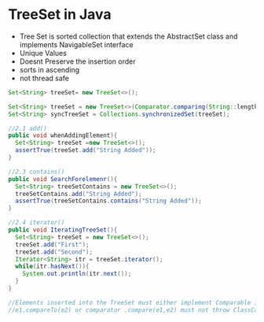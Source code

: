 # TreeSet in Java

- Tree Set is sorted collection that extends the AbstractSet class and implements NavigableSet interface
- Unique Values
- Doesnt Preserve the insertion order
- sorts in ascending
- not thread safe

```java
Set<String> treeSet= new TreeSet<>();

Set<String> treeSet = new TreeSet<>(Comparator.comparing(String::length);
Set<String> syncTreeSet = Collections.synchronizedSet(treeSet);

//2.1 add()
public void whenAddingElement){
  Set<String> treeSet =new TreeSet<>();
  assertTrue(treeSet.add("String Added"));
}

//2.3 contains() 
public void SearchForelemenr(){
  Set<String> treeSetContains = new TreeSet<>();
  treeSetContains.add("String Added");
  assertTrue(treeSetContains.contains("String Added"));
}

//2.4 iterator()
public void IteratingTreeSet(){
  Set<String> treeSet = new TreeSet<>();
  treeSet.add("First");
  treeSet.add("Second");
  Iterator<String> itr = treeSet.iterator();
  while(itr.hasNext()){
    System.out.println(itr.next());
  }
}

//Elements inserted into the TreeSet must either implement Comparable interface.All such elements must be mutually comparable
//e1.compareTo(e2) or comparator .compare(e1,e2) must not throw ClassCastException

